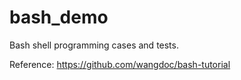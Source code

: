 # bash_demo
Bash shell programming cases and tests.

Reference:
https://github.com/wangdoc/bash-tutorial